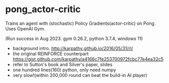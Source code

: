 # pong_actor-critic
Trains an agent with (stochastic) Policy Gradients(actor-critic) on Pong. Uses OpenAI Gym.

(Run success in Aug 2023. gym 0.26.2, python 3.7.4, windows 11)

- background intro. http://karpathy.github.io/2016/05/31/rl/
- the original REINFORCE counterpart https://gist.github.com/karpathy/a4166c7fe253700972fcbc77e4ea32c5
- refer to Sutton's book and Silver's paper, slides
- one hundred lines(160) python, only need numpy
- very slow!(within 200,000 round can beat the build-in AI player)

